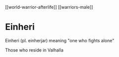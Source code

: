 [[world-warrior-afterlife]]
[[warriors-male]]
# Einheri
Einheri (pl. einherjar) meaning "one who fights alone"

Those who reside in Valhalla